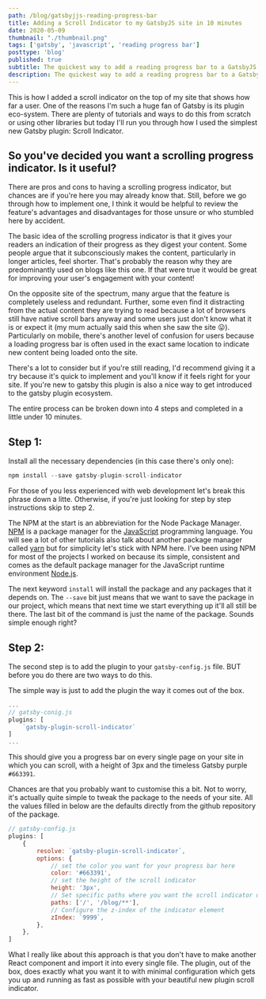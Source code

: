 ```yaml
---
path: /blog/gatsbyjjs-reading-progress-bar
title: Adding a Scroll Indicator to my GatsbyJS site in 10 minutes
date: 2020-05-09
thumbnail: "./thumbnail.png"
tags: ['gatsby', 'javascript', 'reading progress bar']
posttype: 'blog'
published: true
subtitle: The quickest way to add a reading progress bar to a GatsbyJS site
description: The quickest way to add a reading progress bar to a GatsbyJS site
---
```


This is how I added a scroll indicator on the top of my site that shows how far a user. One of the reasons I'm such a huge fan of Gatsby is its plugin eco-system. There are plenty of tutorials and ways to do this from scratch or using other libraries but today I'll run you through how I used the simplest new Gatsby plugin: Scroll Indicator. 

## So you've decided you want a scrolling progress indicator. Is it useful?

There are pros and cons to having a scrolling progress indicator, but chances are if you're here you may already know that. Still, before we go through how to implement one, I think it would be helpful to review the feature's advantages and disadvantages for those unsure or who stumbled here by accident. 

The basic idea of the scrolling progress indicator is that it gives your readers an indication of their progress as they digest your content. Some people argue that it subconsciously makes the content, particularly in longer articles, feel shorter. That's probably the reason why they are predominantly used on blogs like this one. If that were true it would be great for improving your user's engagement with your content!

<!-- As a quick disclaimer, all the information presented is based on my personal opinions and experience and in no way reflects researched design theory and best UX practices. I have however coroborated the information presented with other sources.  -->

On the opposite site of the spectrum, many argue that the feature is completely useless and redundant. Further, some even find it distracting from the actual content they are trying to read because a lot of browsers still have native scroll bars anyway and some users just don't know what it is or expect it (my mum actually said this when she saw the site 😛). Particularly on mobile, there's another level of confusion for users because a loading progress bar is often used in the exact same location to indicate new content being loaded onto the site. 

There's a lot to consider but if you're still reading, I'd recommend giving it a try because it's quick to implement and you'll know if it feels right for your site. If you're new to gatsby this plugin is also a nice way to get introduced to the gatsby plugin ecosystem.

The entire process can be broken down into 4 steps and completed in a little under 10 minutes.

## Step 1: 

Install all the necessary dependencies (in this case there's only one):

```js
npm install --save gatsby-plugin-scroll-indicator
```

For those of you less experienced with web development let's break this phrase down a litte. Otherwise, if you're just looking for step by step instructions skip to step 2.

The NPM at the start is an abbreviation for the Node Package Manager. [NPM](link) is a package manager for the [JavaScript](link) programming language. You will see a lot of other tutorials also talk about another package manager called [yarn](link) but for simplicity let's stick with NPM here. I've been using NPM for most of the projects I worked on because its simple, consistent and comes as the default package manager for the JavaScript runtime environment [Node.js](link).

The next keyword `install` will install the package and any packages that it depends on. The `--save` bit just means that we want to save the package in our project, which means that next time we start everything up it'll all still be there. The last bit of the command is just the name of the package. Sounds simple enough right?

## Step 2: 

The second step is to add the plugin to your `gatsby-config.js` file. BUT before you do there are two ways to do this. 

The simple way is just to add the plugin the way it comes out of the box.

```js
...
// gatsby-conig.js
plugins: [
    `gatsby-plugin-scroll-indicator`
]
...
```

This should give you a progress bar on every single page on your site in which you can scroll, with a height of 3px and the timeless Gatsby purple `#663391`.

Chances are that you probably want to customise this a bit. Not to worry, it's actually quite simple to tweak the package to the needs of your site. All the values filled in below are the defaults directly from the github repository of the package.

```js
// gatsby-config.js
plugins: [
    {
        resolve: `gatsby-plugin-scroll-indicator`,
        options: {
            // set the color you want for your progress bar here
            color: '#663391', 
            // set the height of the scroll indicator
            height: '3px', 
            // Set specific paths where you want the scroll indicator using regex
            paths: ['/', '/blog/**'],
            // Configure the z-index of the indicator element
            zIndex: `9999`,
        },
    }, 
]
```

What I really like about this approach is that you don't have to make another React component and import it into every single file. The plugin, out of the box, does exactly what you want it to with minimal configuration which gets you up and running as fast as possible with your beautiful new plugin scroll indicator.